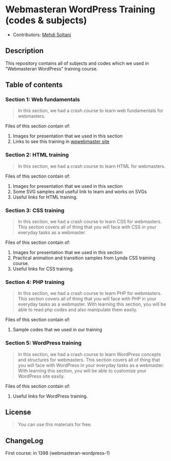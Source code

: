 # Webmasteran WordPress Training (codes & subjects)

* Contributors: [Mehdi Soltani](https://github.com/msn60)



## Description
This repository contains all of subjects and codes which we used in "Webmasteran WordPress" training course.


## Table of contents

### Section 1: Web fundamentals 

> In this section, we had a crash course to learn web fundamentals for webmasters. 

Files of this section contain of:

1. Images for presentation that we used in this section
2. Links to see this training in [wpwebmaster site](https://wpwebmaster.ir)


### Section 2: HTML training

> In this section, we had a crash course to learn HTML for webmasters. 

Files of this section contain of: 
1. Images for presentation that we used in this section
2. Some SVG samples and useful link to learn and works on SVGs
3. Useful links for HTML training. 

### Section 3: CSS training

> In this section, we had a crash course to learn CSS for webmasters. 
This section covers all of thing that you will face with CSS in your everyday tasks as a webmaster.

Files of this section contain of: 
1. Images for presentation that we used in this section
2. Practical animation and transition samples from Lynda CSS training course.
3. Useful links for CSS training.

### Section 4: PHP training

> In this section, we had a crash course to learn PHP for webmasters. 
This section covers all of thing that you will face with PHP in your everyday tasks as a webmaster. 
With learning this section, you will be able to read php codes and also manipulate them easily.   

Files of this section contain of: 
1. Sample codes that we used in our training

### Section 5: WordPress training

> In this section, we had a crash course to learn WordPress concepts and structures for webmasters. 
This section covers all of thing that you will face with WordPress in your everyday tasks as a webmaster. 
With learning this section, you will be able to customize your WordPress site easily.   

Files of this section contain of: 
1. Useful links for WordPress training.

## License
> You can use this materials for free.

## ChangeLog

First course: in 1398 (webmasteran-wordpress-1)